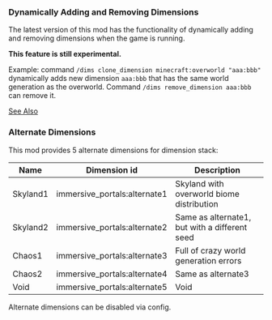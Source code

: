 ### Dynamically Adding and Removing Dimensions

The latest version of this mod has the functionality of dynamically adding and removing dimensions when the game is running.

**This feature is still experimental.**

Example: command `/dims clone_dimension minecraft:overworld "aaa:bbb"` dynamically adds new dimension `aaa:bbb` that has the same world generation as the overworld. Command `/dims remove_dimension aaa:bbb` can remove it.

[See Also](./wiki/Commands-Reference#Dimension-Management-Commands)

### Alternate Dimensions

This mod provides 5 alternate dimensions for dimension stack:

|Name|Dimension id|Description|
|-|-|-|
|Skyland1|immersive_portals:alternate1| Skyland with overworld biome distribution|
|Skyland2|immersive_portals:alternate2| Same as alternate1, but with a different seed |
|Chaos1|immersive_portals:alternate3| Full of crazy world generation errors|
|Chaos2|immersive_portals:alternate4| Same as alternate3|
|Void|immersive_portals:alternate5| Void|

Alternate dimensions can be disabled via config.
